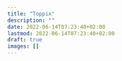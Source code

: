 ```yaml
---
title: "Toppix"
description: ""
date: 2022-06-14T07:23:40+02:00
lastmod: 2022-06-14T07:23:40+02:00
draft: true
images: []
---
```

